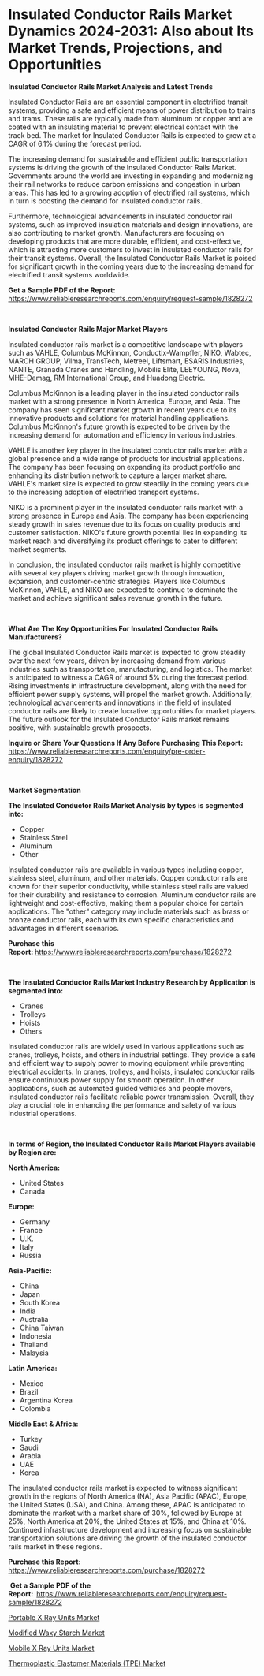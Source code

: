 <p><h1>Insulated Conductor Rails Market Dynamics 2024-2031: Also about Its Market Trends, Projections, and Opportunities</h1></p><p><strong>Insulated Conductor Rails Market Analysis and Latest Trends</strong></p>
<p><p>Insulated Conductor Rails are an essential component in electrified transit systems, providing a safe and efficient means of power distribution to trains and trams. These rails are typically made from aluminum or copper and are coated with an insulating material to prevent electrical contact with the track bed. The market for Insulated Conductor Rails is expected to grow at a CAGR of 6.1% during the forecast period.</p><p>The increasing demand for sustainable and efficient public transportation systems is driving the growth of the Insulated Conductor Rails Market. Governments around the world are investing in expanding and modernizing their rail networks to reduce carbon emissions and congestion in urban areas. This has led to a growing adoption of electrified rail systems, which in turn is boosting the demand for insulated conductor rails.</p><p>Furthermore, technological advancements in insulated conductor rail systems, such as improved insulation materials and design innovations, are also contributing to market growth. Manufacturers are focusing on developing products that are more durable, efficient, and cost-effective, which is attracting more customers to invest in insulated conductor rails for their transit systems. Overall, the Insulated Conductor Rails Market is poised for significant growth in the coming years due to the increasing demand for electrified transit systems worldwide.</p></p>
<p><strong>Get a Sample PDF of the Report:&nbsp;</strong> <a href="https://www.reliableresearchreports.com/enquiry/request-sample/1828272">https://www.reliableresearchreports.com/enquiry/request-sample/1828272</a></p>
<p>&nbsp;</p>
<p><strong>Insulated Conductor Rails Major Market Players</strong></p>
<p><p>Insulated conductor rails market is a competitive landscape with players such as VAHLE, Columbus McKinnon, Conductix-Wampfler, NIKO, Wabtec, MARCH GROUP, Vilma, TransTech, Metreel, Liftsmart, ESARIS Industries, NANTE, Granada Cranes and Handling, Mobilis Elite, LEEYOUNG, Nova, MHE-Demag, RM International Group, and Huadong Electric.</p><p>Columbus McKinnon is a leading player in the insulated conductor rails market with a strong presence in North America, Europe, and Asia. The company has seen significant market growth in recent years due to its innovative products and solutions for material handling applications. Columbus McKinnon's future growth is expected to be driven by the increasing demand for automation and efficiency in various industries.</p><p>VAHLE is another key player in the insulated conductor rails market with a global presence and a wide range of products for industrial applications. The company has been focusing on expanding its product portfolio and enhancing its distribution network to capture a larger market share. VAHLE's market size is expected to grow steadily in the coming years due to the increasing adoption of electrified transport systems.</p><p>NIKO is a prominent player in the insulated conductor rails market with a strong presence in Europe and Asia. The company has been experiencing steady growth in sales revenue due to its focus on quality products and customer satisfaction. NIKO's future growth potential lies in expanding its market reach and diversifying its product offerings to cater to different market segments.</p><p>In conclusion, the insulated conductor rails market is highly competitive with several key players driving market growth through innovation, expansion, and customer-centric strategies. Players like Columbus McKinnon, VAHLE, and NIKO are expected to continue to dominate the market and achieve significant sales revenue growth in the future.</p></p>
<p>&nbsp;</p>
<p><strong>What Are The Key Opportunities For Insulated Conductor Rails Manufacturers?</strong></p>
<p><p>The global Insulated Conductor Rails market is expected to grow steadily over the next few years, driven by increasing demand from various industries such as transportation, manufacturing, and logistics. The market is anticipated to witness a CAGR of around 5% during the forecast period. Rising investments in infrastructure development, along with the need for efficient power supply systems, will propel the market growth. Additionally, technological advancements and innovations in the field of insulated conductor rails are likely to create lucrative opportunities for market players. The future outlook for the Insulated Conductor Rails market remains positive, with sustainable growth prospects.</p></p>
<p><strong>Inquire or Share Your Questions If Any Before Purchasing This Report:</strong> <a href="https://www.reliableresearchreports.com/enquiry/pre-order-enquiry/1828272">https://www.reliableresearchreports.com/enquiry/pre-order-enquiry/1828272</a></p>
<p>&nbsp;</p>
<p><strong>Market Segmentation</strong></p>
<p><strong>The Insulated Conductor Rails Market Analysis by types is segmented into:</strong></p>
<p><ul><li>Copper</li><li>Stainless Steel</li><li>Aluminum</li><li>Other</li></ul></p>
<p><p>Insulated conductor rails are available in various types including copper, stainless steel, aluminum, and other materials. Copper conductor rails are known for their superior conductivity, while stainless steel rails are valued for their durability and resistance to corrosion. Aluminum conductor rails are lightweight and cost-effective, making them a popular choice for certain applications. The "other" category may include materials such as brass or bronze conductor rails, each with its own specific characteristics and advantages in different scenarios.</p></p>
<p><strong>Purchase this Report:&nbsp;</strong><a href="https://www.reliableresearchreports.com/purchase/1828272">https://www.reliableresearchreports.com/purchase/1828272</a></p>
<p>&nbsp;</p>
<p><strong>The Insulated Conductor Rails Market Industry Research by Application is segmented into:</strong></p>
<p><ul><li>Cranes</li><li>Trolleys</li><li>Hoists</li><li>Others</li></ul></p>
<p><p>Insulated conductor rails are widely used in various applications such as cranes, trolleys, hoists, and others in industrial settings. They provide a safe and efficient way to supply power to moving equipment while preventing electrical accidents. In cranes, trolleys, and hoists, insulated conductor rails ensure continuous power supply for smooth operation. In other applications, such as automated guided vehicles and people movers, insulated conductor rails facilitate reliable power transmission. Overall, they play a crucial role in enhancing the performance and safety of various industrial operations.</p></p>
<p>&nbsp;</p>
<p><strong>In terms of Region, the Insulated Conductor Rails Market Players available by Region are:</strong></p>
<p>
    <p> <strong> North America: </strong>
        <ul>
            <li>United States</li>
            <li>Canada</li>
        </ul>
        </p> 
    <p> <strong> Europe: </strong>
        <ul>
            <li>Germany</li>
            <li>France</li>
            <li>U.K.</li>
            <li>Italy</li>
            <li>Russia</li>
        </ul>
        </p> 
    <p> <strong> Asia-Pacific: </strong>
        <ul>
            <li>China</li>
            <li>Japan</li>
            <li>South Korea</li>
            <li>India</li>
            <li>Australia</li>
            <li>China Taiwan</li>
            <li>Indonesia</li>
            <li>Thailand</li>
            <li>Malaysia</li>
        </ul>
        </p> 
    <p> <strong> Latin America: </strong>
        <ul>
            <li>Mexico</li>
            <li>Brazil</li>
            <li>Argentina Korea</li>
            <li>Colombia</li>
        </ul>
        </p> 
    <p> <strong> Middle East & Africa: </strong>
        <ul>
            <li>Turkey</li>
            <li>Saudi</li>
            <li>Arabia</li>
            <li>UAE</li>
            <li>Korea</li>
        </ul>
    </p>
    </p>
<p><p>The insulated conductor rails market is expected to witness significant growth in the regions of North America (NA), Asia Pacific (APAC), Europe, the United States (USA), and China. Among these, APAC is anticipated to dominate the market with a market share of 30%, followed by Europe at 25%, North America at 20%, the United States at 15%, and China at 10%. Continued infrastructure development and increasing focus on sustainable transportation solutions are driving the growth of the insulated conductor rails market in these regions.</p></p>
<p><strong>Purchase this Report: </strong><a href="https://www.reliableresearchreports.com/purchase/1828272">https://www.reliableresearchreports.com/purchase/1828272</a></p>
<p>&nbsp;<strong>Get a Sample PDF of the Report:&nbsp;&nbsp;</strong><a href="https://www.reliableresearchreports.com/enquiry/request-sample/1828272">https://www.reliableresearchreports.com/enquiry/request-sample/1828272</a></p>
<p><strong></strong></p>
<p><p><a href="https://faithful-glue-af3.notion.site/Portable-X-Ray-Units-Market-Furnish-Information-about-Market-Size-Market-Share-Market-Dynamics-an-fa361cb6334649cea3c35022062ebba6">Portable X Ray Units Market</a></p><p><a href="https://view.publitas.com/reportprime-1/modified-waxy-starch-market-size-2024-2031-global-industrial-analysis-key-geographical-regions-market-share-top-key-players-product-types-and-forecast-research-report/">Modified Waxy Starch Market</a></p><p><a href="https://angry-finch-aaf.notion.site/Mobile-X-Ray-Units-Market-Research-Report-Forecasted-for-Period-from-2024-2031-by-Market-Type-Ma-6d35dd9b47e047d685a3bf0c2a416c31">Mobile X Ray Units Market</a></p><p><a href="https://github.com/ruddyyedelwadw/Market-Research-Report-List-1/blob/main/thermoplastic-elastomer-materials-tpe-market.md">Thermoplastic Elastomer Materials (TPE) Market</a></p></p>